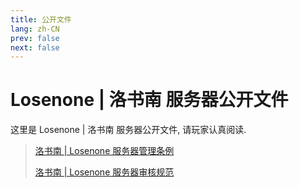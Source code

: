 ```yaml
---
title: 公开文件
lang: zh-CN
prev: false
next: false
---
```


# Losenone | 洛书南 服务器公开文件

这里是 Losenone | 洛书南 服务器公开文件, 请玩家认真阅读.

> [洛书南 | Losenone 服务器管理条例](/docs/public_files/moderation_rules.html)
>
> [洛书南 | Losenone 服务器审核规范](/docs/public_files/review_rules.html)
